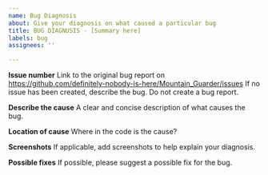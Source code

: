 ```yaml
---
name: Bug Diagnosis
about: Give your diagnosis on what caused a particular bug
title: BUG DIAGNUSIS - [Summary here]
labels: bug
assignees: ''

---
```


**Issue number**
Link to the original bug report on https://github.com/definitely-nobody-is-here/Mountain_Guarder/issues
If no issue has been created, describe the bug. Do not create a bug report.

**Describe the cause**
A clear and concise description of what causes the bug.

**Location of cause**
Where in the code is the cause?

**Screenshots**
If applicable, add screenshots to help explain your diagnosis.

**Possible fixes**
If possible, please suggest a possible fix for the bug.
